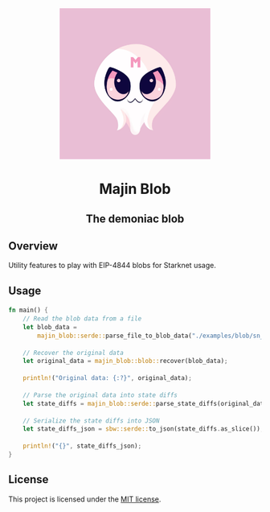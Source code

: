<div align="center">
  <img src="docs/logos/majin-blob.png" height="300"/>
  <h1>Majin Blob</h1>
  <h2>The demoniac blob</h2>
</div>

## Overview

Utility features to play with EIP-4844 blobs for Starknet usage.

## Usage

```rust
fn main() {
    // Read the blob data from a file
    let blob_data =
        majin_blob::serde::parse_file_to_blob_data("./examples/blob/sn_blob_goerli.txt");

    // Recover the original data
    let original_data = majin_blob::blob::recover(blob_data);

    println!("Original data: {:?}", original_data);

    // Parse the original data into state diffs
    let state_diffs = majin_blob::serde::parse_state_diffs(original_data.as_slice());

    // Serialize the state diffs into JSON
    let state_diffs_json = sbw::serde::to_json(state_diffs.as_slice());

    println!("{}", state_diffs_json);
}
```

## License

This project is licensed under the [MIT license](LICENSE).
